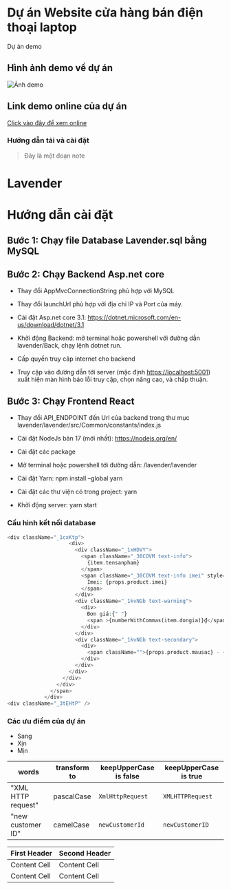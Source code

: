 # Dự án Website cửa hàng bán điện thoại laptop
Dự án demo

## Hình ảnh demo về dự án
![Ảnh demo](https://cdn.tgdd.vn/hoi-dap/651567/y-nghia-logo-cua-the-gioi-di-dong-la-gi2-800x450.jpg)

## Link demo online của dự án
[Click vào đây để xem online](https://www.youtube.com/watch?v=Zzn9-ATB9aU)

### Hướng dẫn tải và cài đặt

> Đây là một đoạn note
# Lavender
# Hướng dẫn cài đặt 
## **Bước 1: Chạy file Database Lavender.sql bằng MySQL** 

## **Bước 2: Chạy Backend Asp.net core**

- Thay đổi AppMvcConnectionString phù hợp với MySQL

- Thay đổi launchUrl phù hợp với địa chỉ IP và Port của máy.

- Cài đặt Asp.net core 3.1: <https://dotnet.microsoft.com/en-us/download/dotnet/3.1>
 
- Khởi động Backend: mở terminal hoăc powershell với đường dẫn lavender/Back, chạy lệnh dotnet run.
 
- Cấp quyền truy câp internet cho backend

- Truy cập vào đường dẫn tới server (mặc định <https://localhost:5001>) xuất hiện màn hình báo lỗi truy cập, chọn nâng cao, và chấp thuận.

## **Bước 3: Chạy Frontend React** 
- Thay đổi API\_ENDPOINT đến Url của backend trong thư mục lavender/lavender/src/Common/constants/index.js

- Cài đặt NodeJs bản 17 (mới nhất):  <https://nodejs.org/en/>
 
- Cài đặt các package

- Mở terminal hoặc powershell tới đường dẫn: /lavender/lavender

- Cài đặt Yarn: npm install –global yarn

- Cài đặt các thư viện có trong project: yarn

- Khởi động server: yarn start


### Cấu hình kết nối database
```php
<div className="_1cxKtp">
                    <div>
                      <div className="_1xHDVY">
                        <span className="_30COVM text-info">
                          {item.tensanpham}
                        </span>
                        <span className="_30COVM text-info imei" style={{paddingLeft:"40px"}}>
                          Imei: {props.product.imei}
                        </span>
                      </div>
                      <div className="_1kvNGb text-warning">
                        <div>
                          Đơn giá:{" "}
                          <span >{numberWithCommas(item.dongia)}₫</span>
                        </div>
                      </div>
                      <div className="_1kvNGb text-secondary">
                        <div>
                          <span className="">{props.product.mausac} - {props.product.dungluong}</span>
                        </div>
                      </div>
                    </div>
                  </div>
                </div>
              </span>
            </div>
<div className="_3tEHtP" />
```

### Các ưu điểm của dự án
- Sang 
- Xịn 
- Mịn

| words              | transform to | keepUpperCase is false | keepUpperCase is true |  
|--------------------|--------------|------------------------|-----------------------|  
| "XML HTTP request" | pascalCase   | `XmlHttpRequest`       | `XMLHTTPRequest`      |  
| "new customer ID"  | camelCase    | `newCustomerId`        | `newCustomerID`       |  


<!-- TABLE_GENERATE_START -->

| First Header  | Second Header |
| ------------- | ------------- |
| Content Cell  | Content Cell  |
| Content Cell  | Content Cell  |

<!-- TABLE_GENERATE_END -->




